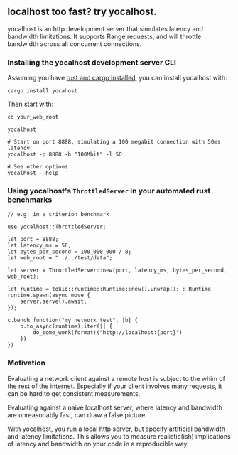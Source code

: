 ## localhost too fast? try yocalhost.

yocalhost is an http development server that simulates latency and bandwidth limitations. It supports Range requests, and will throttle bandwidth across all concurrent connections.

### Installing the yocalhost development server CLI

Assuming you have [rust and cargo installed](https://rustup.rs), you can install yocalhost with:

`cargo install yocahost`

Then start with:
```
cd your_web_root

yocalhost

# Start on port 8888, simulating a 100 megabit connection with 50ms latency
yocalhost -p 8888 -b "100Mbit" -l 50

# See other options
yocalhost --help
```

### Using yocalhost's `ThrottledServer` in your automated rust benchmarks

```
// e.g. in a criterion benchmark

use yocalhost::ThrottledServer;

let port = 8888;
let latency_ms = 50;
let bytes_per_second = 100_000_000 / 8;
let web_root = "../../test/data";

let server = ThrottledServer::new(port, latency_ms, bytes_per_second, web_root);
    
let runtime = tokio::runtime::Runtime::new().unwrap(); : Runtime    
runtime.spawn(async move {
    server.serve().await;
});

c.bench_function("my network test", |b| {
    b.to_async(runtime).iter(|| {
        do_some_work(format!("http://localhost:{port}")
    })
})

```

### Motivation

Evaluating a network client against a remote host is subject to the whim of the
rest of the internet. Especially if your client involves many requests, it can
be hard to get consistent measurements.

Evaluating against a naive localhost server, where latency and bandwidth are
unreasonably fast, can draw a false picture.

With yocalhost, you run a local http server, but specify artificial bandwidth
and latency limitations. This allows you to measure realistic(ish) implications
of latency and bandwidth on your code in a reproducible way.

